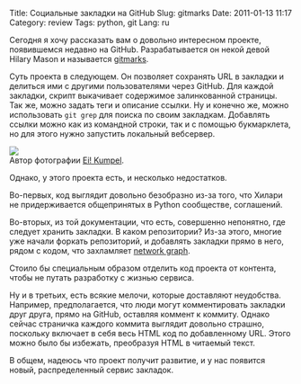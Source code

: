 Title: Социальные закладки на GitHub
Slug: gitmarks
Date: 2011-01-13 11:17
Category: review
Tags: python, git
Lang: ru

Сегодня я хочу рассказать вам о довольно интересном проекте, появившемся недавно на GitHub.
Разрабатывается он некой девой Hilary Mason и называется [gitmarks][].

Суть проекта в следующем. Он позволяет сохранять URL в закладки и делиться ими
с другими пользователями через GitHub. Для каждой закладки, скрипт выкачивает
содержимое залинкованной страницы. Так же, можно задать теги и описание
ссылки. Ну и конечно же, можно использовать `git grep` для поиска по своим
закладкам. Добавлять ссылки можно как из командной строки, так и с помощью
букмарклета, но для этого нужно запустить локальный вебсервер.

![][image]  
Автор фотографии [Ei! Kumpel](http://www.flickr.com/photos/eikumpel/2201268993/).

Однако, у этого проекта есть, и несколько недостатков.

Во-первых, код выглядит довольно безобразно из-за того, что Хилари не
придерживается общепринятых в Python сообществе, соглашений.

Во-вторых, из той документации, что есть, совершенно непонятно, где следует
хранить закладки. В каком репозитории? Из-за этого, многие уже начали форкать
репозиторий, и добавлять закладки прямо в него, рядом с кодом, что захламляет
[network graph][graph].

Стоило бы специальным образом отделить код проекта от контента, чтобы не
путать разработку с жизнью сервиса.

Ну и в третьих, есть всякие мелочи, которые доставляют неудобства. Например,
предполагается, что люди могут комментировать закладки друг друга, прямо на
GitHub, оставляя коммент к коммиту. Однако сейчас страничка каждого коммита
выглядит довольно страшно, поскольку включает в себя весь HTML код по
добавленному URL. Этого можно было бы избежать, преобразуя HTML в читаемый
текст.

В общем, надеюсь что проект получит развитие, и у нас появится новый,
распределенный сервис закладок.

[gitmarks]: https://github.com/hmason/gitmarks/
[graph]: https://github.com/hmason/gitmarks/network
[pep-8]: http://www.python.org/dev/peps/pep-0008/
[image]: http://farm3.static.flickr.com/2262/2201268993_a560441f47.jpg
